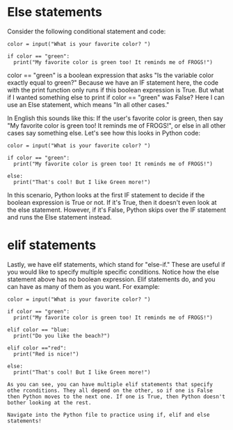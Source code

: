 # Else statements

Consider the following conditional statement and code:
```
color = input("What is your favorite color? ")

if color == "green":
  print("My favorite color is green too! It reminds me of FROGS!")
```
color == "green" is a boolean expression that asks "Is the variable color exactly equal to green?" Because we have an IF statement here, the code with the print function only runs if this boolean expression is True. But what if I wanted something else to print if color == "green" was False? Here I can use an Else statement, which means "In all other cases."

In English this sounds like this: If the user's favorite color is green, then say "My favorite color is green too! It reminds me of FROGS!", or else in all other cases say something else. Let's see how this looks in Python code:
```
color = input("What is your favorite color? ")

if color == "green":
  print("My favorite color is green too! It reminds me of FROGS!")
  
else:
  print("That's cool! But I like Green more!")
```

In this scenario, Python looks at the first IF statement to decide if the boolean expression is True or not. If it's True, then it doesn't even look at the else statement. However, if it's False, Python skips over the IF statement and runs the Else statement instead.

# elif statements
Lastly, we have elif statements, which stand for "else-if." These are useful if you would like to specify multiple specific conditions. Notice how the else statement above has no boolean expression. Elif statements do, and you can have as many of them as you want. For example:
```
color = input("What is your favorite color? ")

if color == "green":
  print("My favorite color is green too! It reminds me of FROGS!")

elif color == "blue:
  print("Do you like the beach?")

elif color =="red":
  print("Red is nice!")
  
else:
  print("That's cool! But I like Green more!")
  
As you can see, you can have multiple elif statements that specify othe rconditions. They all depend on the other, so if one is False then Python moves to the next one. If one is True, then Python doesn't bother looking at the rest.

Navigate into the Python file to practice using if, elif and else statements!
```
